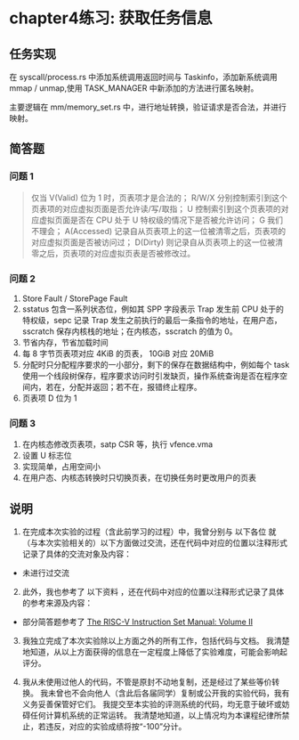  # chapter4练习: 获取任务信息

## 任务实现

在 syscall/process.rs 中添加系统调用返回时间与 Taskinfo，添加新系统调用 mmap / unmap,使用 TASK_MANAGER 中新添加的方法进行匿名映射。

主要逻辑在 mm/memory_set.rs 中，进行地址转换，验证请求是否合法，并进行映射。

## 简答题

### 问题 1

> 仅当 V(Valid) 位为 1 时，页表项才是合法的；
> R/W/X 分别控制索引到这个页表项的对应虚拟页面是否允许读/写/取指；
> U 控制索引到这个页表项的对应虚拟页面是否在 CPU 处于 U 特权级的情况下是否被允许访问；
> G 我们不理会；
> A(Accessed) 记录自从页表项上的这一位被清零之后，页表项的对应虚拟页面是否被访问过；
> D(Dirty) 则记录自从页表项上的这一位被清零之后，页表项的对应虚拟页表是否被修改过。

### 问题 2

1. Store Fault / StorePage Fault
2. sstatus 包含一系列状态位，例如其 SPP 字段表示 Trap 发生前 CPU 处于的特权级，sepc 记录 Trap 发生之前执行的最后一条指令的地址，在用户态，sscratch 保存内核栈的地址；在内核态，sscratch 的值为 0。
3. 节省内存，节省加载时间
4. 每 8 字节页表项对应 4KiB 的页表， 10GiB 对应 20MiB
5. 分配时只分配程序要求的一小部分，剩下的保存在数据结构中，例如每个 task 使用一个线段树保存，程序要求访问时引发缺页，操作系统查询是否在程序空间内，若在，分配并返回；若不在，报错终止程序。
6. 页表项 D 位为 1

### 问题 3

1. 在内核态修改页表项，satp CSR 等，执行 vfence.vma
2. 设置 U 标志位
3. 实现简单，占用空间小
4. 在用户态、内核态转换时只切换页表，在切换任务时更改用户的页表

## 说明

1. 在完成本次实验的过程（含此前学习的过程）中，我曾分别与 以下各位 就（与本次实验相关的）以下方面做过交流，还在代码中对应的位置以注释形式记录了具体的交流对象及内容：

* 未进行过交流

2. 此外，我也参考了 以下资料 ，还在代码中对应的位置以注释形式记录了具体的参考来源及内容：

* 部分简答题参考了 [The RISC-V Instruction Set Manual: Volume II](https://github.com/riscv/riscv-isa-manual/releases/download/20240411/priv-isa-asciidoc.pdf)

3. 我独立完成了本次实验除以上方面之外的所有工作，包括代码与文档。 我清楚地知道，从以上方面获得的信息在一定程度上降低了实验难度，可能会影响起评分。

4. 我从未使用过他人的代码，不管是原封不动地复制，还是经过了某些等价转换。 我未曾也不会向他人（含此后各届同学）复制或公开我的实验代码，我有义务妥善保管好它们。 我提交至本实验的评测系统的代码，均无意于破坏或妨碍任何计算机系统的正常运转。 我清楚地知道，以上情况均为本课程纪律所禁止，若违反，对应的实验成绩将按“-100”分计。
